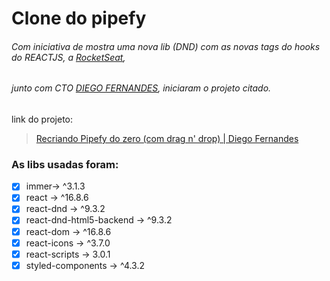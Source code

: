 # Clone do pipefy
###### Com iniciativa de mostra uma nova lib (DND) com as novas tags do hooks do REACTJS, a [RocketSeat](https://github.com/Rocketseat), 
###### junto com CTO [DIEGO FERNANDES](https://github.com/diego3g), iniciaram o projeto citado.
link do projeto:
> [Recriando Pipefy do zero (com drag n' drop) | Diego Fernandes](https://www.youtube.com/watch?v=awRtgpRsdTQ)

### As libs usadas foram:
- [x] immer-> ^3.1.3
- [x] react -> ^16.8.6
- [x] react-dnd -> ^9.3.2
- [x] react-dnd-html5-backend -> ^9.3.2
- [x] react-dom -> ^16.8.6
- [x] react-icons -> ^3.7.0
- [x] react-scripts -> 3.0.1
- [x] styled-components -> ^4.3.2